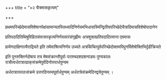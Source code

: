 +++
title = "०२ चैत्रमासकृत्यम्"

+++

प्रथमपरिच्छेदेमासविशेषानपेक्षंसामान्यतस्तिथ्यादिनिर्णयमभिधायास्मिंन्द्वितीयपरिच्छेदेचैत्रादिमासविशेषोपादानेन

प्रतिपदादितिथिषुविहितसंवत्सरकृत्यनिर्णयसारंसंगृह्णीमः अत्रशुक्लप्रतिपदादिरमान्त एवमासः

प्रायेणदाक्षिणात्यैराद्रियते इति तमेवाश्रित्यनिर्णय उच्यते अत्रकिंचित्पूर्वपरिच्छेदोक्तमपिपुनर्विशेषोक्तिभिर्दृढीक्रियते

इति पुनरुक्तिर्नदोषाय तत्र मेषसंक्रान्तौपूर्वाः पराश्चदशदशनाड्यः पुण्यकालः रात्रौत्वर्धरात्रात्प्राक्‌संक्रमेपुर्वदिनोत्तरार्धपुण्यम

अर्धरात्रात्परतःसंक्रमे उत्तरदिनस्यपूर्वार्धपुण्यम् अर्धरात्रेसंक्रमेदिनद्वयेपुण्यम् ।
